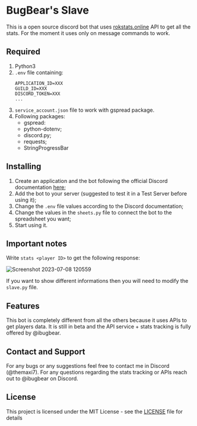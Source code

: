 # BugBear's Slave

This is a open source discord bot that uses [rokstats.online](https://rokstats.online/) API to get all the stats.
For the moment it uses only on message commands to work.

## Required 

1. Python3
2. `.env` file containing:
	```
	APPLICATION_ID=XXX
	GUILD_ID=XXX
	DISCORD_TOKEN=XXX
	...
	```
3. `service_account.json` file to work with gspread package. 
4. Following packages:
	- gspread:
	- python-dotenv;
	- discord.py;
	- requests;
	- StringProgressBar

## Installing

1. Create an application and the bot following the official Discord documentation [here](https://discord.com/developers/docs/intro);
2. Add the bot to your server (suggested to test it in a Test Server before using it);
3. Change the `.env` file values according to the Discord documentation;
4. Change the values in the `sheets.py` file to connect the bot to the spreadsheet you want;
5. Start using it.

## Important notes

Write `stats <player ID>`  to get the following response: 

![Screenshot 2023-07-08 120559](https://github.com/TheMaxi7/RoK-discord-bots/assets/102146744/d5e15db0-5449-4de7-8041-72c975adaaad)

If you want to show different informations then you will need to modify the `slave.py` file.

## Features

This bot is completely different from all the others because it uses APIs to get players data. It is still in beta and the API service + stats tracking is fully offered by @ibugbear.

## Contact and Support

For any bugs or any suggestions feel free to contact me in Discord (@themaxi7).
For any questions regarding the stats tracking or APIs reach out to @ibugbear on Discord. 

## License

This project is licensed under the MIT License - see the [LICENSE](https://github.com/Altaro97/Discord-Bots/blob/main/LICENSE) file for details



